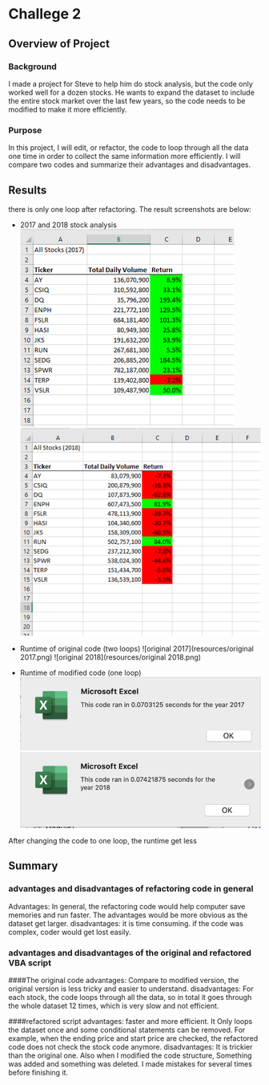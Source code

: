 # Challege 2

## Overview of Project

### Background
I made a project for Steve to help him do stock analysis, but the code only worked well for a dozen stocks.
He wants to expand the dataset to include the entire stock market over the last few years, so the code needs to be modified to make it more efficiently.

### Purpose
In this project, I will edit, or refactor, the code to loop through all the data one time in order to collect the same information more efficiently.
I will compare two codes and summarize their advantages and disadvantages.

## Results

there is only one loop after refactoring. The result screenshots are below:
- 2017 and 2018 stock analysis
![2017 Stock Analysis](resources/2017.png)
![2018 stock Analysis](resources/2018.png)

- Runtime of original code (two loops)
![original 2017](resources/original 2017.png)
![original 2018](resources/original 2018.png)

- Runtime of modified code (one loop)
![runtime](resources/VBA_Challenge_2017.png)
![runtime](resources/VBA_Challenge_2018.png)

After changing the code to one loop, the runtime get less

## Summary

### advantages and disadvantages of refactoring code in general
Advantages: In general, the refactoring code would help computer save memories and run faster. The advantages would be more obvious as the dataset get larger.
disadvantages: it is time consuming. if the code was complex, coder would get lost easily.

### advantages and disadvantages of the original and refactored VBA script
####The original code
advantages: Compare to modified version, the original version is less tricky and easier to understand.
disadvantages: For each stock, the code loops through all the data, so in total it goes through the whole dataset 12 times, which is very slow and not efficient.

####refactored script
advantages: faster and more efficient. It Only loops the dataset once and some conditional statements can be removed. For example, when the ending price and start price are checked, the refactored code does not check the stock code anymore.
disadvantages: It is trickier than the original one. Also when I modified the code structure, Something was added and something was deleted. I made mistakes for several times before finishing it.
